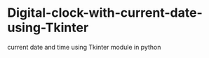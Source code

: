 # Digital-clock-with-current-date-using-Tkinter
current date and time using Tkinter module in python
